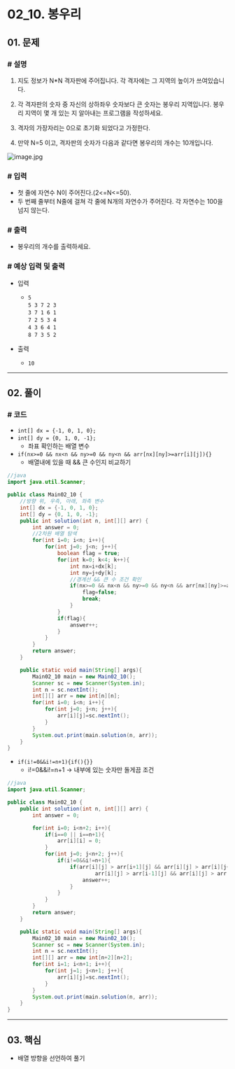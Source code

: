 # 02_10. 봉우리

## 01. 문제

### # 설명

1) 지도 정보가 N*N 격자판에 주어집니다. 각 격자에는 그 지역의 높이가 쓰여있습니다.

2) 각 격자판의 숫자 중 자신의 상하좌우 숫자보다 큰 숫자는 봉우리 지역입니다. 봉우리 지역이 몇 개 있는 지 알아내는 프로그램을 작성하세요.

3) 격자의 가장자리는 0으로 초기화 되었다고 가정한다.

4) 만약 N=5 이고, 격자판의 숫자가 다음과 같다면 봉우리의 개수는 10개입니다.

![image.jpg](https://cote.inflearn.com/public/upload/d0a3fd4667.jpg)

### # 입력

- 첫 줄에 자연수 N이 주어진다.(2<=N<=50).
- 두 번째 줄부터 N줄에 걸쳐 각 줄에 N개의 자연수가 주어진다. 각 자연수는 100을 넘지 않는다.

### # 출력

- 봉우리의 개수를 출력하세요.

### # 예상 입력 및 출력

- 입력
  - `5`
</br> `5 3 7 2 3`
</br> `3 7 1 6 1`
</br> `7 2 5 3 4`
</br> `4 3 6 4 1`
</br> `8 7 3 5 2`

- 출력
  - `10`

---

## 02. 풀이

### # 코드

- `int[] dx = {-1, 0, 1, 0};`
- `int[] dy = {0, 1, 0, -1};`
  - 좌표 확인하는 배열 변수
- `if(nx>=0 && nx<n && ny>=0 && ny<n && arr[nx][ny]>=arr[i][j]){}`
  - 배열내에 있을 때 && 큰 수인지 비교하기

```java
//java
import java.util.Scanner;

public class Main02_10 {
    //방향 위, 우측, 아래, 좌측 변수
    int[] dx = {-1, 0, 1, 0};
    int[] dy = {0, 1, 0, -1};
    public int solution(int n, int[][] arr) {
        int answer = 0;
        //2차원 배열 탐색
        for(int i=0; i<n; i++){
            for(int j=0; j<n; j++){
                boolean flag = true;
                for(int k=0; k<4; k++){
                    int nx=i+dx[k];
                    int ny=j+dy[k];
                    //경계선 && 큰 수 조건 확인
                    if(nx>=0 && nx<n && ny>=0 && ny<n && arr[nx][ny]>=arr[i][j]){
                        flag=false;
                        break;
                    }
                }
                if(flag){
                    answer++;
                }
            }
        }
        return answer;
    }

    public static void main(String[] args){
        Main02_10 main = new Main02_10();
        Scanner sc = new Scanner(System.in);
        int n = sc.nextInt();
        int[][] arr = new int[n][n];
        for(int i=0; i<n; i++){
            for(int j=0; j<n; j++){
                arr[i][j]=sc.nextInt();
            }
        }
        System.out.print(main.solution(n, arr));
    }
}
```

- `if(i!=0&&i!=n+1){if(){}}`
  - i!=0&&i!=n+1 -> 내부에 있는 숫자만 돌게끔 조건

```java
//java
import java.util.Scanner;

public class Main02_10 {
    public int solution(int n, int[][] arr) {
        int answer = 0;

        for(int i=0; i<n+2; i++){
            if(i==0 || i==n+1){
                arr[i][i] = 0;
            }
            for(int j=0; j<n+2; j++){
                if(i!=0&&i!=n+1){
                    if(arr[i][j] > arr[i+1][j] && arr[i][j] > arr[i][j+1] &&
                            arr[i][j] > arr[i-1][j] && arr[i][j] > arr[i][j-1]){
                        answer++;
                    }
                }
            }
        }
        return answer;
    }

    public static void main(String[] args){
        Main02_10 main = new Main02_10();
        Scanner sc = new Scanner(System.in);
        int n = sc.nextInt();
        int[][] arr = new int[n+2][n+2];
        for(int i=1; i<n+1; i++){
            for(int j=1; j<n+1; j++){
                arr[i][j]=sc.nextInt();
            }
        }
        System.out.print(main.solution(n, arr));
    }
}
```

---

## 03. 핵심

- 배열 방향을 선언하여 풀기
